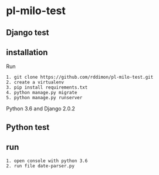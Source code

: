 # pl-milo-test

## Django test

installation
------------

Run
```
1. git clone https://github.com/rddimon/pl-milo-test.git
2. create a virtualenv
3. pip install requirements.txt
4. python manage.py migrate
5. python manage.py runserver
```
Python 3.6 and Django 2.0.2

## Python test

run
------------

```
1. open console with python 3.6
2. run file date-parser.py
```